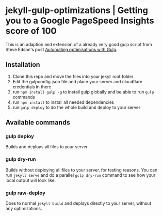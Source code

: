 # jekyll-gulp-optimizations | Getting you to a Google PageSpeed Insights score of 100

This is an adaption and extension of a already very good gulp script from Steve Edson's post [Automating optimisations with Gulp](https://steveedson.co.uk/gulp/advanced-tasks/).

## Installation

1. Clone this repo and move the files into your jekyll root folder
2. Edit the gulpconfig.json file and place your server and cloudflare credentials in there
3. run `npm install gulp -g` to install gulp globally and be able to run `gulp` commands
4. run `npm install` to install all needed dependencies
5. run `gulp deploy` to do the whole build and deploy to your server

## Available commands

### gulp deploy

Builds and deploys all files to your server

### gulp dry-run

Builds without deploying all files to your server, for testing reasons. You can run `jekyll serve` and do a parallel `gulp dry-run` command to see how your local output will look like.

### gulp raw-deploy

Does to normal `jekyll build` and deploys directly to your server, without any optimizations.
